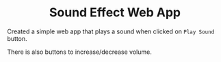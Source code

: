 <h1 align="center">Sound Effect Web App</h1>

Created a simple web app that plays a sound when clicked on `Play Sound` button.

There is also buttons to increase/decrease volume.

